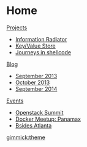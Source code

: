 # Home

[Projects]()

  * [Information Radiator](/projects/infovent/index.md)
  * [Key/Value Store](/projects/kvstore/index.md)
  * [Journeys in shellcode](/projects/shellcode/index.md)

[Blog]()

  * [September 2013](/blog/2013/09/index.md)
  * [October 2013](/blog/2013/10/index.md)
  * [September 2014](/blog/2014/09/index.md)

[Events]()

  * [Openstack Summit](/events/2014/05/openstack.md)
  * [Docker Meetup: Panamax](/events/2014/09/docker-panamax.md)
  * [Bsides Atlanta](/events/2015/03/bsidesatl.md)

[gimmick:theme](readable)
